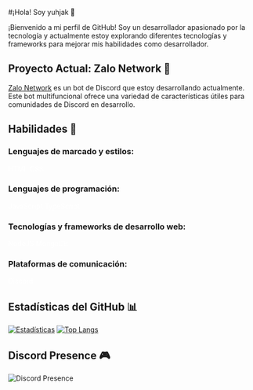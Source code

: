 #¡Hola! Soy yuhjak 👋

¡Bienvenido a mi perfil de GitHub! Soy un desarrollador apasionado por la tecnología y actualmente estoy explorando diferentes tecnologías y frameworks para mejorar mis habilidades como desarrollador.

## Proyecto Actual: Zalo Network 🤖

[Zalo Network](https://github.com/zalonetwork) es un bot de Discord que estoy desarrollando actualmente. Este bot multifuncional ofrece una variedad de características útiles para comunidades de Discord en desarrollo.

## Habilidades 🚀

### Lenguajes de marcado y estilos:
<span class="rounded"  style=" color: white;"> <img src="https://drive.google.com/file/d/1TZS-06d_5n864UUlkqoxzEn4PyIB7R2y/view?usp=drive_link" alt="">HTML</span> <span class="rounded"  style=" color: white;"> <img src="https://drive.google.com/file/d/1yfCZ-QhUI8TC89S9OzGxOwPnP7DtJAuo/view?usp=drive_link" alt="">CSS</span>
### Lenguajes de programación:
<span class="rounded"  style=" color: white;"> <img src="https://drive.google.com/file/d/1NCkhHmCJHDpPxkqPNDq_iknSzeENZRoE/view?usp=drive_link" alt="">JavaScript</span> <span class="rounded"  style=" color: white;"> <img src="https://drive.google.com/file/d/1JhbrYsC1ft2q5-h4G_6fngqNrQFkBqSv/view?usp=drive_link" alt="">TypeScript</span>

### Tecnologías y frameworks de desarrollo web:
<span class="rounded"  style="color: white;"> <img src="" alt="">NodeJS</span> <span class="rounded"  style="color: white;"> <img src="" alt="">MongoDB</span>

### Plataformas de comunicación:
<span class="rounded"  style=" color: white;"> <img src="https://drive.google.com/file/d/1H7Tmruv7owcnW8vhTCI_vvE1pkeSfppo/view?usp=drive_link" alt="">Discord</span>

## Estadísticas del GitHub 📊

[![Estadísticas](https://github-readme-stats.vercel.app/api?username=yuhjak25&show_icons=true&theme=dark&hide_border=true)](https://github.com/yuhjak25) [![Top Langs](https://github-readme-stats.vercel.app/api/top-langs/?username=yuhjak25&layout=compact&theme=dark&hide_border=true)](https://github.com/yuhjak25)

## Discord Presence 🎮

![Discord Presence](https://lanyard-profile-readme.vercel.app/api/1211695322720501820)


